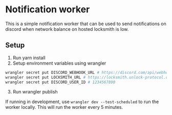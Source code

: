 # Notification worker

This is a simple notification worker that can be used to send notifications on discord when network balance on hosted locksmith is low.

## Setup

1. Run yarn install
2. Setup environment variables using wrangler

```bash
wrangler secret put DISCORD_WEBHOOK_URL # https://discord.com/api/webhooks/...
wrangler secret put LOCKSMITH_URL # https://locksmith.unlock-protocol.com
wrangler secret put DISCORD_USER_ID # 1234567890
```

3. Run wrangler publish

If running in development, use `wrangler dev --test-scheduled` to run the worker locally. This will run the worker every 5 minutes.
